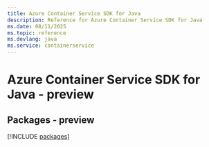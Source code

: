 ```yaml
---
title: Azure Container Service SDK for Java
description: Reference for Azure Container Service SDK for Java
ms.date: 08/11/2025
ms.topic: reference
ms.devlang: java
ms.service: containerservice
---
```

# Azure Container Service SDK for Java - preview
## Packages - preview
[!INCLUDE [packages](container-service-index.md)]